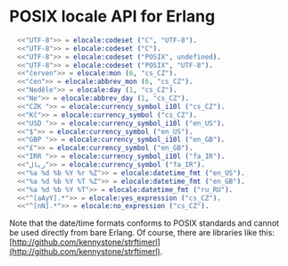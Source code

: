POSIX locale API for Erlang
===========================

```Erlang
  <<"UTF-8">> = elocale:codeset ("C", "UTF-8").
  <<"UTF-8">> = elocale:codeset ("C").
  <<"UTF-8">> = elocale:codeset ("POSIX", undefined).
  <<"UTF-8">> = elocale:codeset ("POSIX", "UTF-8").
  <<"červen">> = elocale:mon (6, "cs_CZ").
  <<"čen">> = elocale:abbrev_mon (6, "cs_CZ").
  <<"Neděle">> = elocale:day (1, "cs_CZ").
  <<"Ne">> = elocale:abbrev_day (1, "cs_CZ").
  <<"CZK ">> = elocale:currency_symbol_i10l ("cs_CZ").
  <<"Kč">> = elocale:currency_symbol ("cs_CZ").
  <<"USD ">> = elocale:currency_symbol_i10l ("en_US").
  <<"$">> = elocale:currency_symbol ("en_US").
  <<"GBP ">> = elocale:currency_symbol_i10l ("en_GB").
  <<"£">> = elocale:currency_symbol ("en_GB").
  <<"IRR ">> = elocale:currency_symbol_i10l ("fa_IR").
  <<"ریال">> = elocale:currency_symbol ("fa_IR").
  <<"%a %d %b %Y %r %Z">> = elocale:datetime_fmt ("en_US").
  <<"%a %d %b %Y %T %Z">> = elocale:datetime_fmt ("en_GB").
  <<"%a %d %b %Y %T">> = elocale:datetime_fmt ("ru_RU").
  <<"^[aAyY].*">> = elocale:yes_expression ("cs_CZ").
  <<"^[nN].*">> = elocale:no_expression ("cs_CZ").
```

Note that the date/time formats conforms to POSIX standards
and cannot be used directly from bare Erlang.
Of course, there are libraries like this:
[http://github.com/kennystone/strftimerl](http://github.com/kennystone/strftimerl).
  
